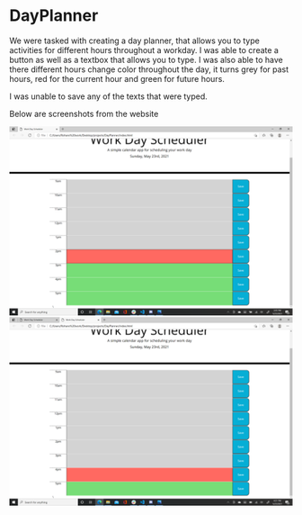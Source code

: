 # DayPlanner
We were tasked with creating a day planner, that allows you to type activities for different hours throughout a workday. I was able to create a button as well as a textbox that allows you to type. I was also able to have there different hours change color throughout the day, it turns grey for past hours, red for the current hour and green for future hours.

I was unable to save any of the texts that were typed. 

Below are screenshots from the website

![screenshot](assets/Screenshot43.png)
![screenshot](assets/Screenshot44.png)